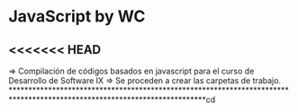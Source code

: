 # JavaScript by WC
## <<<<<<< HEAD
=> Compilación de códigos basados en javascript para el curso de Desarrollo de Software IX
=> Se proceden a crear las carpetas de trabajo.
*************************************************************************************************************************cd